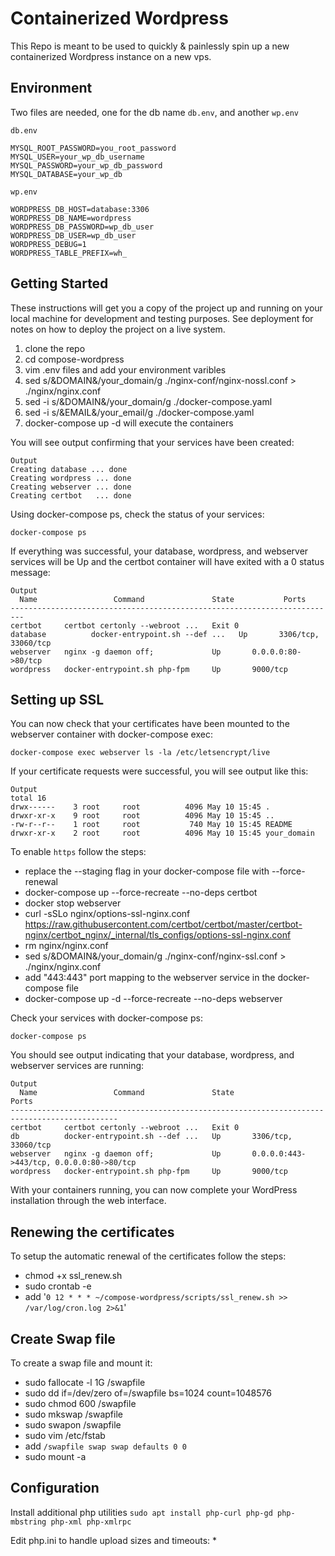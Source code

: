 # Containerized Wordpress

This Repo is meant to be used to quickly & painlessly spin up a new containerized Wordpress instance on a new vps. 

## Environment

Two files are needed, one for the db name `db.env`, and another `wp.env`

`db.env`
```
MYSQL_ROOT_PASSWORD=you_root_password
MYSQL_USER=your_wp_db_username
MYSQL_PASSWORD=your_wp_db_password
MYSQL_DATABASE=your_wp_db
```

`wp.env`
```
WORDPRESS_DB_HOST=database:3306
WORDPRESS_DB_NAME=wordpress
WORDPRESS_DB_PASSWORD=wp_db_user
WORDPRESS_DB_USER=wp_db_user
WORDPRESS_DEBUG=1
WORDPRESS_TABLE_PREFIX=wh_
```

## Getting Started

These instructions will get you a copy of the project up and running on your local machine for development and testing purposes. See deployment for notes on how to deploy the project on a live system.

  1. clone the repo
  2. cd compose-wordpress
  3. vim .env files and add your environment varibles
  4. sed s/&DOMAIN&/your_domain/g ./nginx-conf/nginx-nossl.conf > ./nginx/nginx.conf
  5. sed -i s/&DOMAIN&/your_domain/g ./docker-compose.yaml
  6. sed -i s/&EMAIL&/your_email/g ./docker-compose.yaml
  7. docker-compose up -d will execute the containers

You will see output confirming that your services have been created:

```
Output
Creating database ... done
Creating wordpress ... done
Creating webserver ... done
Creating certbot   ... done
```
Using docker-compose ps, check the status of your services:

```
docker-compose ps
```

If everything was successful, your database, wordpress, and webserver services will be Up and the certbot container will have exited with a 0 status message:
```
Output
  Name                 Command               State           Ports       
-------------------------------------------------------------------------
certbot     certbot certonly --webroot ...   Exit 0                      
database          docker-entrypoint.sh --def ...   Up       3306/tcp, 33060/tcp
webserver   nginx -g daemon off;             Up       0.0.0.0:80->80/tcp 
wordpress   docker-entrypoint.sh php-fpm     Up       9000/tcp    
```

## Setting up SSL

You can now check that your certificates have been mounted to the webserver container with docker-compose exec:

```
docker-compose exec webserver ls -la /etc/letsencrypt/live
```

If your certificate requests were successful, you will see output like this:

```
Output
total 16
drwx------    3 root     root          4096 May 10 15:45 .
drwxr-xr-x    9 root     root          4096 May 10 15:45 ..
-rw-r--r--    1 root     root           740 May 10 15:45 README
drwxr-xr-x    2 root     root          4096 May 10 15:45 your_domain
```

To enable `https` follow the steps:
  * replace the --staging flag in your docker-compose file with --force-renewal
  * docker-compose up --force-recreate --no-deps certbot
  * docker stop webserver
  * curl -sSLo nginx/options-ssl-nginx.conf https://raw.githubusercontent.com/certbot/certbot/master/certbot-nginx/certbot_nginx/_internal/tls_configs/options-ssl-nginx.conf
  * rm nginx/nginx.conf
  * sed s/&DOMAIN&/your_domain/g ./nginx-conf/nginx-ssl.conf > ./nginx/nginx.conf
  * add "443:443" port mapping to the webserver service in the docker-compose file
  * docker-compose up -d --force-recreate --no-deps webserver
 
Check your services with docker-compose ps:

```
docker-compose ps
```

You should see output indicating that your database, wordpress, and webserver services are running:

```
Output
  Name                 Command               State                     Ports                  
----------------------------------------------------------------------------------------------
certbot     certbot certonly --webroot ...   Exit 0                                           
db          docker-entrypoint.sh --def ...   Up       3306/tcp, 33060/tcp                     
webserver   nginx -g daemon off;             Up       0.0.0.0:443->443/tcp, 0.0.0.0:80->80/tcp
wordpress   docker-entrypoint.sh php-fpm     Up       9000/tcp    
```
With your containers running, you can now complete your WordPress installation through the web interface.

## Renewing the certificates

To setup the automatic renewal of the certificates follow the steps:
 * chmod +x ssl_renew.sh
 * sudo crontab -e
 * add '`0 12 * * * ~/compose-wordpress/scripts/ssl_renew.sh >> /var/log/cron.log 2>&1`'

## Create Swap file

To create a swap file and mount it:
 * sudo fallocate -l 1G /swapfile
 * sudo dd if=/dev/zero of=/swapfile bs=1024 count=1048576
 * sudo chmod 600 /swapfile
 * sudo mkswap /swapfile
 * sudo swapon /swapfile
 * sudo vim /etc/fstab
 * add `/swapfile swap swap defaults 0 0`
 * sudo mount -a

## Configuration

Install additional php utilities `sudo apt install php-curl php-gd php-mbstring php-xml php-xmlrpc`

Edit php.ini to handle upload sizes and timeouts:
 * 